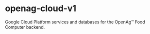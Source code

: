 # openag-cloud-v1
Google Cloud Platform services and databases for the OpenAg™ Food Computer backend.

